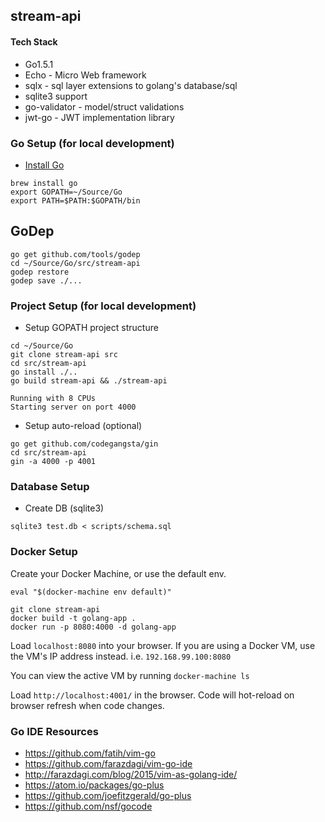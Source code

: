 ## stream-api

#### Tech Stack
* Go1.5.1
* Echo - Micro Web framework
* sqlx - sql layer extensions to golang's database/sql
* sqlite3 support
* go-validator - model/struct validations
* jwt-go - JWT implementation library


### Go Setup (for local development)
* [Install Go](https://golang.org/dl/)
```
brew install go
export GOPATH=~/Source/Go
export PATH=$PATH:$GOPATH/bin
```

## GoDep
```
go get github.com/tools/godep
cd ~/Source/Go/src/stream-api
godep restore
godep save ./...
```


### Project Setup (for local development)

* Setup GOPATH project structure
```
cd ~/Source/Go
git clone stream-api src
cd src/stream-api
go install ./..
go build stream-api && ./stream-api
```

```
Running with 8 CPUs
Starting server on port 4000
```

* Setup auto-reload (optional)
```
go get github.com/codegangsta/gin
cd src/stream-api
gin -a 4000 -p 4001
```

### Database Setup
* Create DB (sqlite3)
```
sqlite3 test.db < scripts/schema.sql
```


### Docker Setup

Create your Docker Machine, or use the default env.

`eval "$(docker-machine env default)"`

```
git clone stream-api
docker build -t golang-app .
docker run -p 8080:4000 -d golang-app
```

Load `localhost:8080` into your browser. If you are using a Docker VM, use the VM's IP address instead. i.e. `192.168.99.100:8080`

You can view the active VM by running `docker-machine ls`

Load `http://localhost:4001/` in the browser. Code will hot-reload on browser refresh when code changes.



### Go IDE Resources
* https://github.com/fatih/vim-go
* https://github.com/farazdagi/vim-go-ide
* http://farazdagi.com/blog/2015/vim-as-golang-ide/
* https://atom.io/packages/go-plus
* https://github.com/joefitzgerald/go-plus
* https://github.com/nsf/gocode
